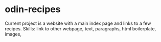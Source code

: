 # odin-recipes

Current project is a website with a main index page and links to a few recipes.
Skills: link to other webpage, text, paragraphs, html boilerplate, images,